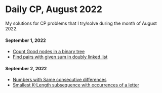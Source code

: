 # Daily CP, August 2022

My solutions for CP problems that I try/solve during the month of August 2022.

#### September 1, 2022
* [Count Good nodes in a binary tree](https://leetcode.com/problems/count-good-nodes-in-binary-tree/)
* [Find pairs with given sum in doubly linked list](https://practice.geeksforgeeks.org/problems/find-pairs-with-given-sum-in-doubly-linked-list/1)

#### September 2, 2022
* [Numbers with Same consecutive differences](https://leetcode.com/problems/numbers-with-same-consecutive-differences/)
* [Smallest K-Length subsequence with occurrences of a letter](https://leetcode.com/problems/smallest-k-length-subsequence-with-occurrences-of-a-letter/)